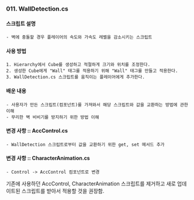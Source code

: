 ### 011. WallDetection.cs

#### 스크립트 설명 
	- 벽에 충돌할 경우 플레이어의 속도와 가속도 레벨을 감소시키는 스크립트


#### 사용 방법 
	1. Hierarchy에서 Cube를 생성하고 적절하게 크기와 위치를 조정한다.
	2. 생성한 Cube에게 "Wall" 태그를 적용하기 위해 "Wall" 태그를 만들고 적용한다.
	3. WallDetection.cs 스크립트를 움직이는 플레이어에게 추가한다.


#### 배운 내용 
	- 사용자가 만든 스크립트(컴포넌트)를 가져와서 해당 스크립트와 값을 교환하는 방법에 관한 이해
	- 무리한 벽 비비기를 방지하기 위한 방법 이해


#### 변경 사항 :: AccControl.cs
	- WallDetection 스크립트로부터 값을 교환하기 위한 get, set 메서드 추가
	

#### 변경 사항 :: CharacterAnimation.cs
	- Control -> AccControl 컴포넌트로 변경


기존에 사용하던 AccControl, CharacterAnimation 스크립트를 제거하고 새로 업데이트된 스크립트를 받아서 적용할 것을 권장함.
